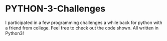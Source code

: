 # PYTHON-3-Challenges

I participated in a few programming challenges a while back for python with a friend from college. Feel free to check out the code shown. All written in Python3!
